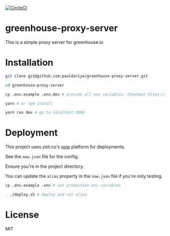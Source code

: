 [![CircleCI](https://circleci.com/gh/pauldariye/greenhouse-proxy-server.svg?style=svg)](https://circleci.com/gh/pauldariye/greenhouse-proxy-server)

# greenhouse-proxy-server
This is a simple proxy server for greenhouse.io

# Installation

```bash
git clone git@github.com:pauldariye/greenhouse-proxy-server.git

cd greenhouse-proxy-server

cp .env.example .env.dev # provide all env variables. Checkout https://github.com/motdotla/dotenv

yarn # or npm install

yarn run dev # go to localhost:3000
```

# Deployment

This project uses zeit.co's [now](https://zeit.co/now) platform
for deployments.

See the `now.json` file for the config.

Ensure you're in the project directory.

You can update the `alias` property in the `now.json` file if you're only testing.

```bash
cp .env.example .env # set production env variables

. ./deploy.sh # deploy and set alias
```

# License

MIT


